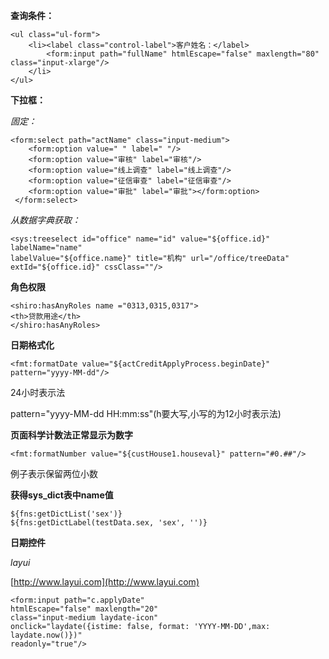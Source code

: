 
**查询条件：**

	<ul class="ul-form">
	    <li><label class="control-label">客户姓名：</label>
	        <form:input path="fullName" htmlEscape="false" maxlength="80" class="input-xlarge"/>
	    </li>
	</ul>

**下拉框：**

*固定：*
```
<form:select path="actName" class="input-medium">
  	<form:option value=" " label=" "/>
  	<form:option value="审核" label="审核"/>
  	<form:option value="线上调查" label="线上调查"/>
  	<form:option value="征信审查" label="征信审查"/>
 	<form:option value="审批" label="审批"></form:option>
 </form:select>
```

*从数据字典获取：*

	<sys:treeselect id="office" name="id" value="${office.id}" labelName="name" 
	labelValue="${office.name}" title="机构" url="/office/treeData" extId="${office.id}" cssClass=""/>

**角色权限**

	<shiro:hasAnyRoles name ="0313,0315,0317">
	<th>贷款用途</th>
	</shiro:hasAnyRoles>

**日期格式化**

	<fmt:formatDate value="${actCreditApplyProcess.beginDate}" pattern="yyyy-MM-dd"/>

24小时表示法

pattern="yyyy-MM-dd HH:mm:ss"(h要大写,小写的为12小时表示法)


**页面科学计数法正常显示为数字**

	<fmt:formatNumber value="${custHouse1.houseval}" pattern="#0.##"/>

例子表示保留两位小数

**获得sys_dict表中name值**

	${fns:getDictList('sex')}
	${fns:getDictLabel(testData.sex, 'sex', '')}


**日期控件**

*layui*

[http://www.layui.com](http://www.layui.com)

	<form:input path="c.applyDate" 
	htmlEscape="false" maxlength="20" 
	class="input-medium laydate-icon" 
	onclick="laydate({istime: false, format: 'YYYY-MM-DD',max: laydate.now()})" 
	readonly="true"/>



